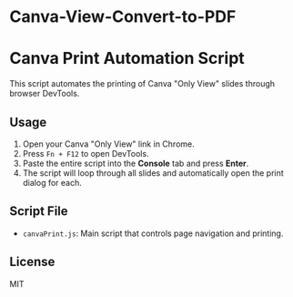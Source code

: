 # Canva-View-Convert-to-PDF

# Canva Print Automation Script

This script automates the printing of Canva "Only View" slides through browser DevTools.

## Usage

1. Open your Canva "Only View" link in Chrome.
2. Press `Fn + F12` to open DevTools.
3. Paste the entire script into the **Console** tab and press **Enter**.
4. The script will loop through all slides and automatically open the print dialog for each.

## Script File

- `canvaPrint.js`: Main script that controls page navigation and printing.

## License

MIT

